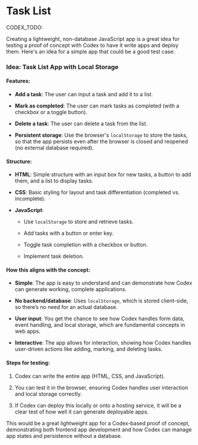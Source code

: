 # Task List

CODEX_TODO: 


Creating a lightweight, non-database JavaScript app is a great idea for testing a proof of concept with Codex to have it write apps and deploy them. Here's an idea for a simple app that could be a good test case:

### Idea: **Task List App with Local Storage**

#### Features:

* **Add a task**: The user can input a task and add it to a list.
    
* **Mark as completed**: The user can mark tasks as completed (with a checkbox or a toggle button).
    
* **Delete a task**: The user can delete a task from the list.
    
* **Persistent storage**: Use the browser's `localStorage` to store the tasks, so that the app persists even after the browser is closed and reopened (no external database required).
    

#### Structure:

* **HTML**: Simple structure with an input box for new tasks, a button to add them, and a list to display tasks.
    
* **CSS**: Basic styling for layout and task differentiation (completed vs. incomplete).
    
* **JavaScript**:
    
    * Use `localStorage` to store and retrieve tasks.
        
    * Add tasks with a button or enter key.
        
    * Toggle task completion with a checkbox or button.
        
    * Implement task deletion.
        

#### How this aligns with the concept:

* **Simple**: The app is easy to understand and can demonstrate how Codex can generate working, complete applications.
    
* **No backend/database**: Uses `localStorage`, which is stored client-side, so there’s no need for an actual database.
    
* **User input**: You get the chance to see how Codex handles form data, event handling, and local storage, which are fundamental concepts in web apps.
    
* **Interactive**: The app allows for interaction, showing how Codex handles user-driven actions like adding, marking, and deleting tasks.
    

#### Steps for testing:

1. Codex can write the entire app (HTML, CSS, and JavaScript).
    
2. You can test it in the browser, ensuring Codex handles user interaction and local storage correctly.
    
3. If Codex can deploy this locally or onto a hosting service, it will be a clear test of how well it can generate deployable apps.
    

This would be a great lightweight app for a Codex-based proof of concept, demonstrating both frontend app development and how Codex can manage app states and persistence without a database.